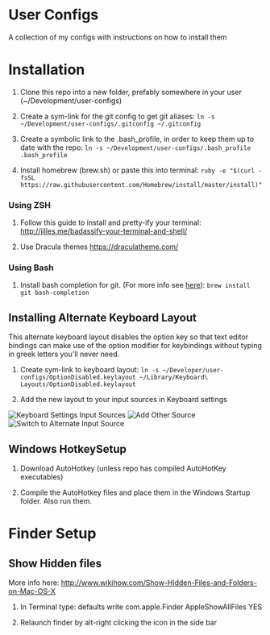 # User Configs
A collection of my configs with instructions on how to install them

# Installation
1) Clone this repo into a new folder, prefably somewhere in your user (~/Development/user-configs)

1) Create a sym-link for the git config to get git aliases: `ln -s ~/Development/user-configs/.gitconfig ~/.gitconfig`

1) Create a symbolic link to the .bash_profile, in order to keep them up to date with the repo: `ln -s ~/Development/user-configs/.bash_profile .bash_profile`

1) Install homebrew (brew.sh) or paste this into terminal: `ruby -e "$(curl -fsSL https://raw.githubusercontent.com/Homebrew/install/master/install)"`

### Using ZSH

1) Follow this guide to install and pretty-ify your terminal: http://jilles.me/badassify-your-terminal-and-shell/

1) Use Dracula themes https://draculatheme.com/

### Using Bash

1) Install bash completion for git. 
(For more info see [here](https://github.com/bobthecow/git-flow-completion/wiki/Install-Bash-git-completion)): `brew install git bash-completion`

## Installing Alternate Keyboard Layout
This alternate keyboard layout disables the option key so that text editor bindings can make use of the option modifier for keybindings without typing in greek letters you'll never need.

1) Create sym-link to keyboard layout: `ln -s ~/Developer/user-configs/OptionDisabled.keylayout ~/Library/Keyboard\ Layouts/OptionDisabled.keylayout`

2) Add the new layout to your input sources in Keyboard settings

![Keyboard Settings Input Sources](http://i.imgur.com/QIF4kUv.png)
![Add Other Source](http://i.imgur.com/oL5ZAA1.png)
![Switch to Alternate Input Source](http://i.imgur.com/VNkWHwz.png)

## Windows HotkeySetup

1) Download AutoHotkey (unless repo has compiled AutoHotKey executables)

2) Compile the AutoHotkey files and place them in the Windows Startup folder. Also run them.

# Finder Setup
## Show Hidden files
More info here: http://www.wikihow.com/Show-Hidden-Files-and-Folders-on-Mac-OS-X

1) In Terminal type: defaults write com.apple.Finder AppleShowAllFiles YES

2) Relaunch finder by alt-right clicking the icon in the side bar
